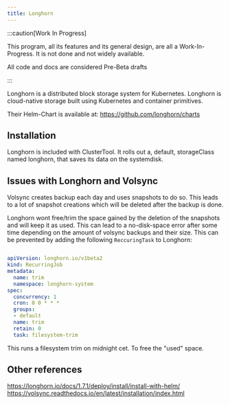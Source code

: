 ```yaml
---
title: Longhorn
---
```



:::caution[Work In Progress]

This program, all its features and its general design, are all a Work-In-Progress. It is not done and not widely available.

All code and docs are considered Pre-Beta drafts

:::

Longhorn is a distributed block storage system for Kubernetes. Longhorn is cloud-native storage built using Kubernetes and container primitives.

Their Helm-Chart is available at: <https://github.com/longhorn/charts>

## Installation

Longhorn is included with ClusterTool. It rolls out a, default, storageClass named longhorn, that saves its data on the systemdisk.

## Issues with Longhorn and Volsync

Volsync creates backup each day and uses snapshots to do so. This leads to a lot of snapshot creations which will be deleted after the backup is done.

Longhorn wont free/trim the space gained by the deletion of the snapshots and will keep it as used. This can lead to a no-disk-space error after some time depending on the amount of volsync backups and their size.
This can be prevented by adding the following `ReccuringTask` to Longhorn:

```yaml

apiVersion: longhorn.io/v1beta2
kind: RecurringJob
metadata:
  name: trim
  namespace: longhorn-system
spec:
  concurrency: 1
  cron: 0 0 * * *
  groups:
  - default
  name: trim
  retain: 0
  task: filesystem-trim

```
This runs a filesystem trim on midnight cet. To free the "used" space.

## Other references

<https://longhorn.io/docs/1.7.1/deploy/install/install-with-helm/>
<https://volsync.readthedocs.io/en/latest/installation/index.html>

